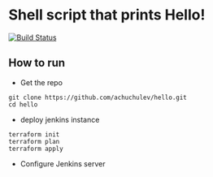 # Shell script that prints Hello! 
[![Build Status](https://travis-ci.org/achuchulev/hello.svg?branch=master)](https://travis-ci.org/achuchulev/hello)

## How to run


- Get the repo

```
git clone https://github.com/achuchulev/hello.git
cd hello
```

- deploy jenkins instance

```
terraform init
terraform plan
terraform apply
```

- Configure Jenkins server

